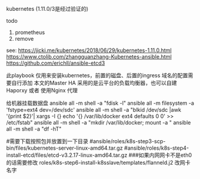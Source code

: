 kubernetes
(1.11.0/3是经过验证的)

todo
1. prometheus
2. remove

see: 
https://jicki.me/kubernetes/2018/06/29/kubernetes-1.11.0.html
https://www.ctolib.com/zhangguanzhang-Kubernetes-ansible.html
https://github.com/erichll/ansible-etcd3



此playbook 仅用来安装kubernetes，前置的磁盘、后置的ingress 域名的配置需要自行添加
本文的Master HA 采用的是云平台的负载均衡器，也可以自建Haporxy 或者 使用Nginx 代理

给机器挂载数据盘
ansible all -m shell -a "fdisk -l" 
ansible all -m filesystem -a 'fstype=ext4 dev=/dev/sdc'
ansible all -m shell -a "blkid /dev/sdc |awk '{print \$2}'| xargs -I {} echo '{} /var/lib/docker ext4 defaults 0 0' >> /etc/fstab"
ansible all -m shell -a "mkdir /var/lib/docker; mount -a "
ansible all -m shell -a "df -hT"


#需要下载按照包并放置到一下目录
#ansible/roles/k8s-step3-scp-bin/files/kubernetes-server-linux-amd64.tar.gz
#ansible/roles/k8s-step4-install-etcd/files/etcd-v3.2.17-linux-amd64.tar.gz
###如果内网网卡不是eth0的话需要修改 roles/k8s-step6-install-k8sslave/templates/flanneld.j2 改网卡名字
